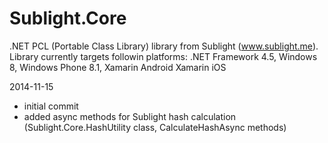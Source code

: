 Sublight.Core
=============

.NET PCL (Portable Class Library) library from Sublight (www.sublight.me). Library currently targets followin platforms: .NET Framework 4.5, Windows 8, Windows Phone 8.1, Xamarin Android Xamarin iOS

2014-11-15

* initial commit
* added async methods for Sublight hash calculation (Sublight.Core.HashUtility class, CalculateHashAsync methods)

